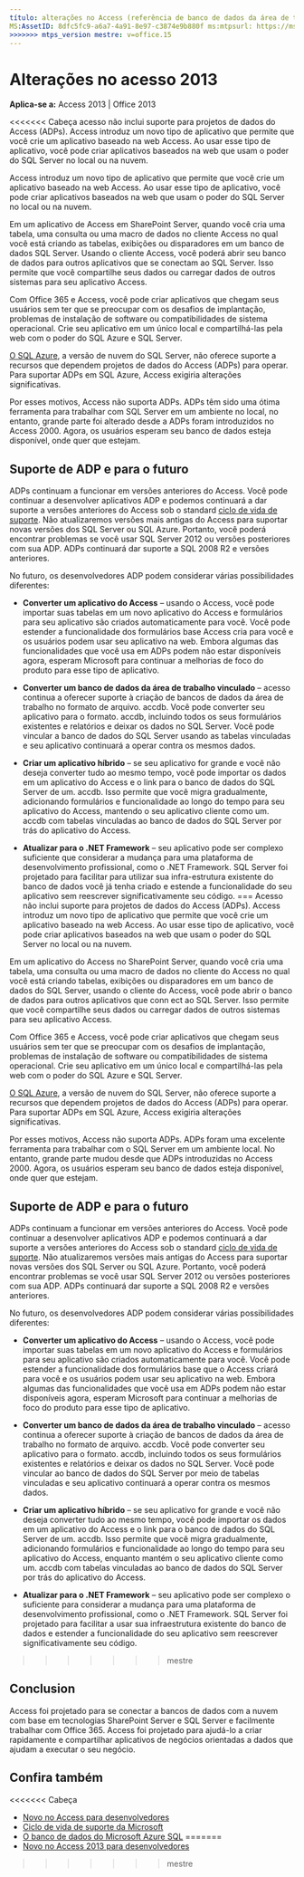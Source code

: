 ```yaml
---
título: alterações no Access (referência de banco de dados da área de trabalho do Access) TOCTitle: alterações no Access <<<<<<< ms:assetid cabeça: 8dfc5fc9-a6a7-4a91-8e97-c3874e9b880f ms:mtpsurl: https://msdn.microsoft.com/library/JJ618413(v=office.15) ms:contentKeyID: ms.date 49106417: 18/09/2015 === Descrição: acesso não inclui suporte para projetos de dados do Access (ADPs). Access introduz um novo tipo de aplicativo que permite que você crie um aplicativo baseado na web Access.
MS:AssetID: 8dfc5fc9-a6a7-4a91-8e97-c3874e9b880f ms:mtpsurl: https://msdn.microsoft.com/library/JJ618413(v=office.15) ms:contentKeyID: ms.date 49106417: 10/16/2018
>>>>>>> mtps_version mestre: v=office.15
---
```


# <a name="changes-in-access"></a>Alterações no acesso 2013

**Aplica-se a:** Access 2013 | Office 2013

<<<<<<< Cabeça acesso não inclui suporte para projetos de dados do Access (ADPs). Access introduz um novo tipo de aplicativo que permite que você crie um aplicativo baseado na web Access. Ao usar esse tipo de aplicativo, você pode criar aplicativos baseados na web que usam o poder do SQL Server no local ou na nuvem.

Access introduz um novo tipo de aplicativo que permite que você crie um aplicativo baseado na web Access. Ao usar esse tipo de aplicativo, você pode criar aplicativos baseados na web que usam o poder do SQL Server no local ou na nuvem.

Em um aplicativo de Access em SharePoint Server, quando você cria uma tabela, uma consulta ou uma macro de dados no cliente Access no qual você está criando as tabelas, exibições ou disparadores em um banco de dados SQL Server. Usando o cliente Access, você poderá abrir seu banco de dados para outros aplicativos que se conectam ao SQL Server. Isso permite que você compartilhe seus dados ou carregar dados de outros sistemas para seu aplicativo Access.

Com Office 365 e Access, você pode criar aplicativos que chegam seus usuários sem ter que se preocupar com os desafios de implantação, problemas de instalação de software ou compatibilidades de sistema operacional. Crie seu aplicativo em um único local e compartilhá-las pela web com o poder do SQL Azure e SQL Server.

[O SQL Azure](https://msdn.microsoft.com/library/azure/ee336279.aspx), a versão de nuvem do SQL Server, não oferece suporte a recursos que dependem projetos de dados do Access (ADPs) para operar. Para suportar ADPs em SQL Azure, Access exigiria alterações significativas.

Por esses motivos, Access não suporta ADPs. ADPs têm sido uma ótima ferramenta para trabalhar com SQL Server em um ambiente no local, no entanto, grande parte foi alterado desde a ADPs foram introduzidos no Access 2000. Agora, os usuários esperam seu banco de dados esteja disponível, onde quer que estejam.

## <a name="adp-support-and-the-future"></a>Suporte de ADP e para o futuro

ADPs continuam a funcionar em versões anteriores do Access. Você pode continuar a desenvolver aplicativos ADP e podemos continuará a dar suporte a versões anteriores do Access sob o standard [ciclo de vida de suporte](https://support.microsoft.com/gp/lifeselect). Não atualizaremos versões mais antigas do Access para suportar novas versões dos SQL Server ou SQL Azure. Portanto, você poderá encontrar problemas se você usar SQL Server 2012 ou versões posteriores com sua ADP. ADPs continuará dar suporte a SQL 2008 R2 e versões anteriores.

No futuro, os desenvolvedores ADP podem considerar várias possibilidades diferentes:

- **Converter um aplicativo do Access** – usando o Access, você pode importar suas tabelas em um novo aplicativo do Access e formulários para seu aplicativo são criados automaticamente para você. Você pode estender a funcionalidade dos formulários base Access cria para você e os usuários podem usar seu aplicativo na web. Embora algumas das funcionalidades que você usa em ADPs podem não estar disponíveis agora, esperam Microsoft para continuar a melhorias de foco do produto para esse tipo de aplicativo.

- **Converter um banco de dados da área de trabalho vinculado** – acesso continua a oferecer suporte à criação de bancos de dados da área de trabalho no formato de arquivo. accdb. Você pode converter seu aplicativo para o formato. accdb, incluindo todos os seus formulários existentes e relatórios e deixar os dados no SQL Server. Você pode vincular a banco de dados do SQL Server usando as tabelas vinculadas e seu aplicativo continuará a operar contra os mesmos dados.

- **Criar um aplicativo híbrido** – se seu aplicativo for grande e você não deseja converter tudo ao mesmo tempo, você pode importar os dados em um aplicativo do Access e o link para o banco de dados do SQL Server de um. accdb. Isso permite que você migra gradualmente, adicionando formulários e funcionalidade ao longo do tempo para seu aplicativo do Access, mantendo o seu aplicativo cliente como um. accdb com tabelas vinculadas ao banco de dados do SQL Server por trás do aplicativo do Access.

- **Atualizar para o .NET Framework** – seu aplicativo pode ser complexo suficiente que considerar a mudança para uma plataforma de desenvolvimento profissional, como o .NET Framework. SQL Server foi projetado para facilitar para utilizar sua infra-estrutura existente do banco de dados você já tenha criado e estende a funcionalidade do seu aplicativo sem reescrever significativamente seu código.
=== Acesso não inclui suporte para projetos de dados do Access (ADPs). Access introduz um novo tipo de aplicativo que permite que você crie um aplicativo baseado na web Access. Ao usar esse tipo de aplicativo, você pode criar aplicativos baseados na web que usam o poder do SQL Server no local ou na nuvem.

Em um aplicativo do Access no SharePoint Server, quando você cria uma tabela, uma consulta ou uma macro de dados no cliente do Access no qual você está criando tabelas, exibições ou disparadores em um banco de dados do SQL Server, usando o cliente do Access, você pode abrir o banco de dados para outros aplicativos que conn ect ao SQL Server. Isso permite que você compartilhe seus dados ou carregar dados de outros sistemas para seu aplicativo Access.

Com Office 365 e Access, você pode criar aplicativos que chegam seus usuários sem ter que se preocupar com os desafios de implantação, problemas de instalação de software ou compatibilidades de sistema operacional. Crie seu aplicativo em um único local e compartilhá-las pela web com o poder do SQL Azure e SQL Server.

[O SQL Azure](https://docs.microsoft.com/azure/sql-database/sql-database-technical-overview), a versão de nuvem do SQL Server, não oferece suporte a recursos que dependem projetos de dados do Access (ADPs) para operar. Para suportar ADPs em SQL Azure, Access exigiria alterações significativas.

Por esses motivos, Access não suporta ADPs. ADPs foram uma excelente ferramenta para trabalhar com o SQL Server em um ambiente local. No entanto, grande parte mudou desde que ADPs introduzidas no Access 2000. Agora, os usuários esperam seu banco de dados esteja disponível, onde quer que estejam.

## <a name="adp-support-and-the-future"></a>Suporte de ADP e para o futuro

ADPs continuam a funcionar em versões anteriores do Access. Você pode continuar a desenvolver aplicativos ADP e podemos continuará a dar suporte a versões anteriores do Access sob o standard [ciclo de vida de suporte](https://support.microsoft.com/lifecycle/search). Não atualizaremos versões mais antigas do Access para suportar novas versões dos SQL Server ou SQL Azure. Portanto, você poderá encontrar problemas se você usar SQL Server 2012 ou versões posteriores com sua ADP. ADPs continuará dar suporte a SQL 2008 R2 e versões anteriores.

No futuro, os desenvolvedores ADP podem considerar várias possibilidades diferentes:

- **Converter um aplicativo do Access** – usando o Access, você pode importar suas tabelas em um novo aplicativo do Access e formulários para seu aplicativo são criados automaticamente para você. Você pode estender a funcionalidade dos formulários base que o Access criará para você e os usuários podem usar seu aplicativo na web. Embora algumas das funcionalidades que você usa em ADPs podem não estar disponíveis agora, esperam Microsoft para continuar a melhorias de foco do produto para esse tipo de aplicativo.

- **Converter um banco de dados da área de trabalho vinculado** – acesso continua a oferecer suporte à criação de bancos de dados da área de trabalho no formato de arquivo. accdb. Você pode converter seu aplicativo para o formato. accdb, incluindo todos os seus formulários existentes e relatórios e deixar os dados no SQL Server. Você pode vincular ao banco de dados do SQL Server por meio de tabelas vinculadas e seu aplicativo continuará a operar contra os mesmos dados.

- **Criar um aplicativo híbrido** – se seu aplicativo for grande e você não deseja converter tudo ao mesmo tempo, você pode importar os dados em um aplicativo do Access e o link para o banco de dados do SQL Server de um. accdb. Isso permite que você migra gradualmente, adicionando formulários e funcionalidade ao longo do tempo para seu aplicativo do Access, enquanto mantém o seu aplicativo cliente como um. accdb com tabelas vinculadas ao banco de dados do SQL Server por trás do aplicativo do Access.

- **Atualizar para o .NET Framework** – seu aplicativo pode ser complexo o suficiente para considerar a mudança para uma plataforma de desenvolvimento profissional, como o .NET Framework. SQL Server foi projetado para facilitar a usar sua infraestrutura existente do banco de dados e estender a funcionalidade do seu aplicativo sem reescrever significativamente seu código.
>>>>>>> mestre

## <a name="conclusion"></a>Conclusion

Access foi projetado para se conectar a bancos de dados com a nuvem com base em tecnologias SharePoint Server e SQL Server e facilmente trabalhar com Office 365. Access foi projetado para ajudá-lo a criar rapidamente e compartilhar aplicativos de negócios orientadas a dados que ajudam a executar o seu negócio.

## <a name="see-also"></a>Confira também

<<<<<<< Cabeça
- [Novo no Access para desenvolvedores](https://msdn.microsoft.com/library/jj250134\(v=office.15\))
- [Ciclo de vida de suporte da Microsoft](https://support.microsoft.com/lifecycle/)
- [O banco de dados do Microsoft Azure SQL](https://msdn.microsoft.com/library/azure/ee336279.aspx)
=======
- [Novo no Access 2013 para desenvolvedores](https://docs.microsoft.com/office/vba/access/concepts/miscellaneous/new-in-access-for-developers)

>>>>>>> mestre


